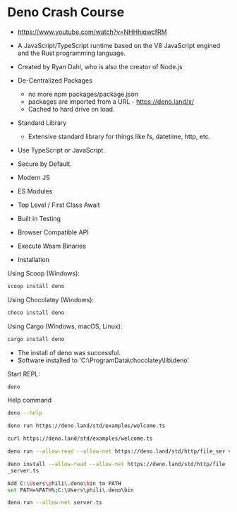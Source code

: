 # Deno Crash Course

* <https://www.youtube.com/watch?v=NHHhiqwcfRM>
* A JavaScript/TypeScript runtime based on the V8 JavaScript engined and the Rust programming language.
* Created by Ryan Dahl, who is also the creator of Node.js
* De-Centralized Packages
  * no more npm packages/package.json
  * packages are imported from a URL - <https://deno.land/x/>
  * Cached to hard drive on load.
* Standard Library
  * Extensive standard library for things like fs, datetime, http, etc.
* Use TypeScript or JavaScript.
* Secure by Default.
* Modern JS
* ES Modules
* Top Level / First Class Await
* Built in Testing
* Browser Compatible API
* Execute Wasm Binaries

* Installation

Using Scoop (Windows):

```bash
scoop install deno
```

Using Chocolatey (Windows):

```bash
choco install deno
```

Using Cargo (Windows, macOS, Linux):

```bash
cargo install deno
```

* The install of deno was successful.
* Software installed to 'C:\ProgramData\chocolatey\lib\deno'

Start REPL:

```bash
deno
```

Help command

```bash
deno --help
```

```bash
deno run https://deno.land/std/examples/welcome.ts
```

```bash
curl https://deno.land/std/examples/welcome.ts
```

```bash
deno run --allow-read --allow-net https://deno.land/std/http/file_ser ver.ts
```

```bash
deno install --allow-read --allow-net https://deno.land/std/http/file
_server.ts
```

```bash
Add C:\Users\phili\.deno\bin to PATH
set PATH=%PATH%;C:\Users\phili\.deno\bin
```

```bash
deno run --allow-net server.ts
```
